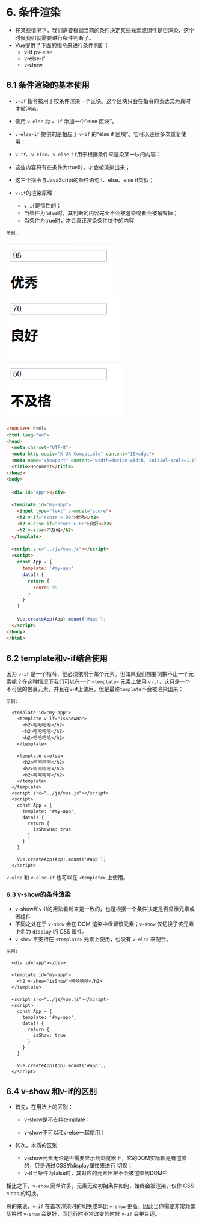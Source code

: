 # 6. 条件渲染

- 在某些情况下，我们需要根据当前的条件决定某些元素或组件是否渲染，这个时候我们就需要进行条件判断了。 
- Vue提供了下面的指令来进行条件判断： 
  - v-if pv-else 
  - v-else-if 
  - v-show 

##  6.1 条件渲染的基本使用

- `v-if` 指令被用于按条件渲染一个区块。这个区块只会在指令的表达式为真时才被渲染。

- 使用 `v-else` 为 `v-if` 添加一个“else 区块”。

- `v-else-if` 提供的是相应于 `v-if` 的“else if 区块”。它可以连续多次重复使用：
- `v-if`、`v-else`、`v-else-if`用于根据条件来渲染某一块的内容： 
- 这些内容只有在条件为true时，才会被渲染出来； 
- 这三个指令与JavaScript的条件语句if、else、else if类似； 
- `v-if`的渲染原理： 
  - `v-if`是惰性的； 
  - 当条件为false时，其判断的内容完全不会被渲染或者会被销毁掉； 
  - 当条件为true时，才会真正渲染条件块中的内容

`示例：`

<img src="../../images/image-20220702204635280.png" alt="image-20220702204635280"  />

<img src="../../images/image-20220702205030136.png" alt="image-20220702205030136"  />

<img src="../../images/image-20220702205059073.png" alt="image-20220702205059073" />

```html
<!DOCTYPE html>
<html lang="en">
<head>
  <meta charset="UTF-8">
  <meta http-equiv="X-UA-Compatible" content="IE=edge">
  <meta name="viewport" content="width=device-width, initial-scale=1.0">
  <title>Document</title>
</head>
<body>
  
  <div id="app"></div>

  <template id="my-app">
    <input type="text" v-model="score">
    <h2 v-if="score > 90">优秀</h2>
    <h2 v-else-if="score > 60">良好</h2>
    <h2 v-else>不及格</h2>
  </template>

  <script src="../js/vue.js"></script>
  <script>
    const App = {
      template: '#my-app',
      data() {
        return {
          score: 95
        }
      }
    }

    Vue.createApp(App).mount('#app');
  </script>
</body>
</html>
```





## 6.2 template和v-if结合使用

因为 `v-if` 是一个指令，他必须依附于某个元素。但如果我们想要切换不止一个元素呢？在这种情况下我们可以在一个 `<template>` 元素上使用 `v-if`，这只是一个不可见的包裹元素，并且在v-if上使用，但是最终`template`不会被渲染出来：

`示例:`

```vue
  <template id="my-app">
    <template v-if="isShowHa">
      <h2>哈哈哈哈</h2>
      <h2>哈哈哈哈</h2>
      <h2>哈哈哈哈</h2>
    </template>

    <template v-else>
      <h2>呵呵呵呵</h2>
      <h2>呵呵呵呵</h2>
      <h2>呵呵呵呵</h2>
    </template>
  </template>
  <script src="../js/vue.js"></script>
  <script>
    const App = {
      template: '#my-app',
      data() {
        return {
          isShowHa: true
        }
      }
    }

    Vue.createApp(App).mount('#app');
  </script>
```

`v-else` 和 `v-else-if` 也可以在 `<template>` 上使用。

### 6.3 v-show的条件渲染

- v-show和v-if的用法看起来是一致的，也是根据一个条件决定是否显示元素或者组件
- 不同之处在于 `v-show` 会在 DOM 渲染中保留该元素；`v-show` 仅切换了该元素上名为 `display` 的 CSS 属性。
- `v-show` 不支持在 `<template>` 元素上使用，也没有 `v-else` 来配合。



`示例:`



```vue
  <div id="app"></div>

  <template id="my-app">
    <h2 v-show="isShow">哈哈哈哈</h2>
  </template>

  <script src="../js/vue.js"></script>
  <script>
    const App = {
      template: '#my-app',
      data() {
        return {
          isShow: true
        }
      }
    }

    Vue.createApp(App).mount('#app');
  </script>
```



## 6.4 v-show 和v-if的区别

- 首先，在用法上的区别：  

  - v-show是不支持template； 

  - v-show不可以和v-else一起使用； 
- 其次，本质的区别： 
  - v-show元素无论是否需要显示到浏览器上，它的DOM实际都是有渲染的，只是通过CSS的display属性来进行 切换； 
  - v-if当条件为false时，其对应的元素压根不会被渲染到DOM中

相比之下，`v-show` 简单许多，元素无论初始条件如何，始终会被渲染，仅作 CSS class 的切换。

总的来说，`v-if` 在首次渲染时的切换成本比 `v-show` 更高。因此当你需要非常频繁切换时 `v-show` 会更好，而运行时不常改变的时候 `v-if` 会更合适。